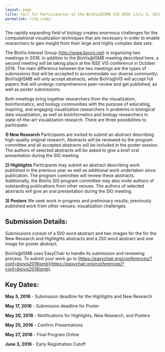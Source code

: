 ```yaml
---
layout: page
title: Call for Participation at the BioVis@ISMB SIG 2016 (July 8, 2016)
permalink: /cfp_ismb/
---
```

The rapidly expanding field of biology creates enormous challenges for the computational visualization techniques that are necessary in order to enable researchers to gain insight from their large and highly complex data sets.

The BioVis Interest Group (http://www.biovis.net) is organizing two meetings in 2016. In addition to the BioVis@ISMB meeting described here, a second meeting will be taking place at the IEEE VIS conference in October 2016. The main difference between the two meetings are the types of submissions that will be accepted to accommodate our diverse community: BioVis@ISMB will only accept abstracts, while BioVis@VIS will accept full papers that will undergo comprehensive peer-review and get published, as well as poster submissions. 

Both meetings bring together researchers from the visualization, bioinformatics, and biology communities with the purpose of educating, inspiring, and engaging visualization researchers in problems in biological data visualization, as well as bioinformatics and biology researchers in state-of-the-art visualization research. There are three possibilities to participate:

**1) New Research**
Participants are invited to submit an abstract describing high-quality original research. Abstracts will be reviewed by the program committee and all accepted abstracts will be included in the poster session. The authors of selected abstracts will be asked to give a brief oral presentation during the SIG meeting. 

**2) Highlights**
Participants may submit an abstract describing work published in the previous year as well as additional work undertaken since publication. The program committee will review these abstracts. Additionally, the BioVis SIG program committee may also invite authors of outstanding publications from other venues. The authors of selected abstracts will give an oral presentation during the SIG meeting. 

**3) Posters**
We seek work in progress and preliminary results; previously published work from other venues; visualization challenges. 


## Submission Details:
Submissions consist of a 500 word abstract and two images for the for the New Research and Highlights abstracts and a 250 word abstract and one image for poster abstract.

BioVis@ISMB uses EasyChair to handle its submission and reviewing process. To submit your work go to [https://easychair.org/conferences/?conf=biovis2016ismb](https://easychair.org/conferences/?conf=biovis2016ismb).

## Key Dates:
**May 3, 2016** - Submission deadline for the Highlights and New Research

**May 17, 2016** - Submission deadline for Poster

**May 20, 2016** - Notifications for Highlights, New Research, and Posters

**May 25, 2016** - Confirm Presentations

**May 27, 2016** - Final Program Online

**June 3, 2016** - Early Registration Cutoff
